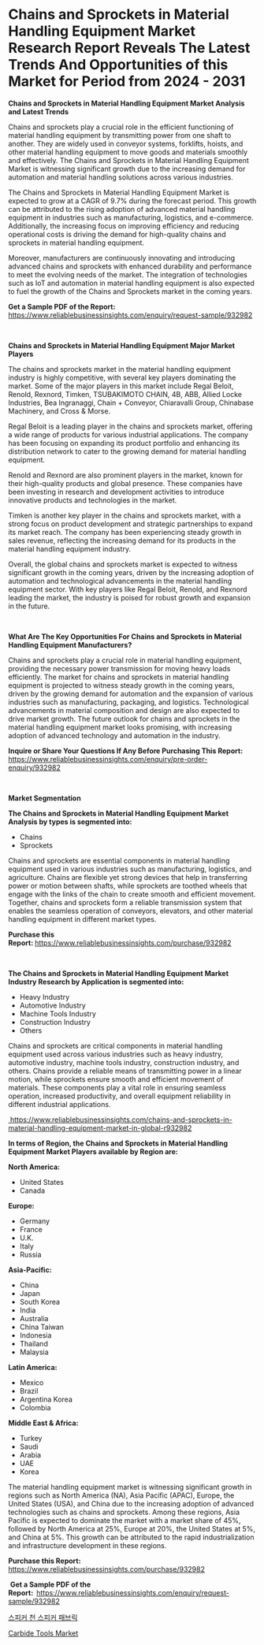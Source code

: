 <p><h1>Chains and Sprockets in Material Handling Equipment Market Research Report Reveals The Latest Trends And Opportunities of this Market for Period from 2024 - 2031</h1></p><p><strong>Chains and Sprockets in Material Handling Equipment Market Analysis and Latest Trends</strong></p>
<p><p>Chains and sprockets play a crucial role in the efficient functioning of material handling equipment by transmitting power from one shaft to another. They are widely used in conveyor systems, forklifts, hoists, and other material handling equipment to move goods and materials smoothly and effectively. The Chains and Sprockets in Material Handling Equipment Market is witnessing significant growth due to the increasing demand for automation and material handling solutions across various industries.</p><p>The Chains and Sprockets in Material Handling Equipment Market is expected to grow at a CAGR of 9.7% during the forecast period. This growth can be attributed to the rising adoption of advanced material handling equipment in industries such as manufacturing, logistics, and e-commerce. Additionally, the increasing focus on improving efficiency and reducing operational costs is driving the demand for high-quality chains and sprockets in material handling equipment.</p><p>Moreover, manufacturers are continuously innovating and introducing advanced chains and sprockets with enhanced durability and performance to meet the evolving needs of the market. The integration of technologies such as IoT and automation in material handling equipment is also expected to fuel the growth of the Chains and Sprockets market in the coming years.</p></p>
<p><strong>Get a Sample PDF of the Report:&nbsp;</strong> <a href="https://www.reliablebusinessinsights.com/enquiry/request-sample/932982">https://www.reliablebusinessinsights.com/enquiry/request-sample/932982</a></p>
<p>&nbsp;</p>
<p><strong>Chains and Sprockets in Material Handling Equipment Major Market Players</strong></p>
<p><p>The chains and sprockets market in the material handling equipment industry is highly competitive, with several key players dominating the market. Some of the major players in this market include Regal Beloit, Renold, Rexnord, Timken, TSUBAKIMOTO CHAIN, 4B, ABB, Allied Locke Industries, Bea Ingranaggi, Chain + Conveyor, Chiaravalli Group, Chinabase Machinery, and Cross & Morse.</p><p>Regal Beloit is a leading player in the chains and sprockets market, offering a wide range of products for various industrial applications. The company has been focusing on expanding its product portfolio and enhancing its distribution network to cater to the growing demand for material handling equipment.</p><p>Renold and Rexnord are also prominent players in the market, known for their high-quality products and global presence. These companies have been investing in research and development activities to introduce innovative products and technologies in the market.</p><p>Timken is another key player in the chains and sprockets market, with a strong focus on product development and strategic partnerships to expand its market reach. The company has been experiencing steady growth in sales revenue, reflecting the increasing demand for its products in the material handling equipment industry.</p><p>Overall, the global chains and sprockets market is expected to witness significant growth in the coming years, driven by the increasing adoption of automation and technological advancements in the material handling equipment sector. With key players like Regal Beloit, Renold, and Rexnord leading the market, the industry is poised for robust growth and expansion in the future.</p></p>
<p>&nbsp;</p>
<p><strong>What Are The Key Opportunities For Chains and Sprockets in Material Handling Equipment Manufacturers?</strong></p>
<p><p>Chains and sprockets play a crucial role in material handling equipment, providing the necessary power transmission for moving heavy loads efficiently. The market for chains and sprockets in material handling equipment is projected to witness steady growth in the coming years, driven by the growing demand for automation and the expansion of various industries such as manufacturing, packaging, and logistics. Technological advancements in material composition and design are also expected to drive market growth. The future outlook for chains and sprockets in the material handling equipment market looks promising, with increasing adoption of advanced technology and automation in the industry.</p></p>
<p><strong>Inquire or Share Your Questions If Any Before Purchasing This Report:</strong> <a href="https://www.reliablebusinessinsights.com/enquiry/pre-order-enquiry/932982">https://www.reliablebusinessinsights.com/enquiry/pre-order-enquiry/932982</a></p>
<p>&nbsp;</p>
<p><strong>Market Segmentation</strong></p>
<p><strong>The Chains and Sprockets in Material Handling Equipment Market Analysis by types is segmented into:</strong></p>
<p><ul><li>Chains</li><li>Sprockets</li></ul></p>
<p><p>Chains and sprockets are essential components in material handling equipment used in various industries such as manufacturing, logistics, and agriculture. Chains are flexible yet strong devices that help in transferring power or motion between shafts, while sprockets are toothed wheels that engage with the links of the chain to create smooth and efficient movement. Together, chains and sprockets form a reliable transmission system that enables the seamless operation of conveyors, elevators, and other material handling equipment in different market types.</p></p>
<p><strong>Purchase this Report:&nbsp;</strong><a href="https://www.reliablebusinessinsights.com/purchase/932982">https://www.reliablebusinessinsights.com/purchase/932982</a></p>
<p>&nbsp;</p>
<p><strong>The Chains and Sprockets in Material Handling Equipment Market Industry Research by Application is segmented into:</strong></p>
<p><ul><li>Heavy Industry</li><li>Automotive Industry</li><li>Machine Tools Industry</li><li>Construction Industry</li><li>Others</li></ul></p>
<p><p>Chains and sprockets are critical components in material handling equipment used across various industries such as heavy industry, automotive industry, machine tools industry, construction industry, and others. Chains provide a reliable means of transmitting power in a linear motion, while sprockets ensure smooth and efficient movement of materials. These components play a vital role in ensuring seamless operation, increased productivity, and overall equipment reliability in different industrial applications.</p></p>
<p><a href="https://www.reliablebusinessinsights.com/chains-and-sprockets-in-material-handling-equipment-market-in-global-r932982">&nbsp;https://www.reliablebusinessinsights.com/chains-and-sprockets-in-material-handling-equipment-market-in-global-r932982</a></p>
<p><strong>In terms of Region, the Chains and Sprockets in Material Handling Equipment Market Players available by Region are:</strong></p>
<p>
    <p> <strong> North America: </strong>
        <ul>
            <li>United States</li>
            <li>Canada</li>
        </ul>
        </p> 
    <p> <strong> Europe: </strong>
        <ul>
            <li>Germany</li>
            <li>France</li>
            <li>U.K.</li>
            <li>Italy</li>
            <li>Russia</li>
        </ul>
        </p> 
    <p> <strong> Asia-Pacific: </strong>
        <ul>
            <li>China</li>
            <li>Japan</li>
            <li>South Korea</li>
            <li>India</li>
            <li>Australia</li>
            <li>China Taiwan</li>
            <li>Indonesia</li>
            <li>Thailand</li>
            <li>Malaysia</li>
        </ul>
        </p> 
    <p> <strong> Latin America: </strong>
        <ul>
            <li>Mexico</li>
            <li>Brazil</li>
            <li>Argentina Korea</li>
            <li>Colombia</li>
        </ul>
        </p> 
    <p> <strong> Middle East & Africa: </strong>
        <ul>
            <li>Turkey</li>
            <li>Saudi</li>
            <li>Arabia</li>
            <li>UAE</li>
            <li>Korea</li>
        </ul>
    </p>
    </p>
<p><p>The material handling equipment market is witnessing significant growth in regions such as North America (NA), Asia Pacific (APAC), Europe, the United States (USA), and China due to the increasing adoption of advanced technologies such as chains and sprockets. Among these regions, Asia Pacific is expected to dominate the market with a market share of 45%, followed by North America at 25%, Europe at 20%, the United States at 5%, and China at 5%. This growth can be attributed to the rapid industrialization and infrastructure development in these regions.</p></p>
<p><strong>Purchase this Report: </strong><a href="https://www.reliablebusinessinsights.com/purchase/932982">https://www.reliablebusinessinsights.com/purchase/932982</a></p>
<p>&nbsp;<strong>Get a Sample PDF of the Report:&nbsp;&nbsp;</strong><a href="https://www.reliablebusinessinsights.com/enquiry/request-sample/932982">https://www.reliablebusinessinsights.com/enquiry/request-sample/932982</a></p>
<p><strong></strong></p>
<p><p><a href="https://github.com/laholand/Market-Research-Report-List-4/blob/main/3890231124281.md">스피커 천 스피커 패브릭</a></p><p><a href="https://issuu.com/reportprime-2/docs/carbide-tools-market-size-2030.pptx">Carbide Tools Market</a></p></p>